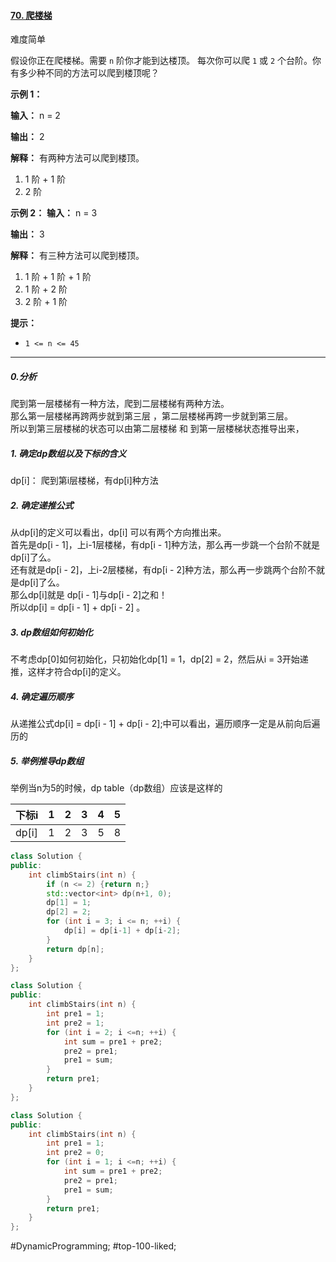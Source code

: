 #### [70. 爬楼梯](https://leetcode.cn/problems/climbing-stairs/)

难度简单

假设你正在爬楼梯。需要 `n` 阶你才能到达楼顶。
每次你可以爬 `1` 或 `2` 个台阶。你有多少种不同的方法可以爬到楼顶呢？

**示例 1：**

**输入：** n = 2

**输出：** 2

**解释：** 有两种方法可以爬到楼顶。
1. 1 阶 + 1 阶
2. 2 阶

**示例 2：**
**输入：** n = 3

**输出：** 3

**解释：** 有三种方法可以爬到楼顶。
1. 1 阶 + 1 阶 + 1 阶
2. 1 阶 + 2 阶
3. 2 阶 + 1 阶

**提示：**
-   `1 <= n <= 45`

---- ----
##### 0.分析
爬到第一层楼梯有一种方法，爬到二层楼梯有两种方法。  
那么第一层楼梯再跨两步就到第三层 ，第二层楼梯再跨一步就到第三层。  
所以到第三层楼梯的状态可以由第二层楼梯 和 到第一层楼梯状态推导出来，  

##### 1.  确定dp数组以及下标的含义
dp\[i]： 爬到第i层楼梯，有dp\[i]种方法  
##### 2.  确定递推公式
从dp[i]的定义可以看出，dp[i] 可以有两个方向推出来。  
首先是dp[i - 1]，上i-1层楼梯，有dp[i - 1]种方法，那么再一步跳一个台阶不就是dp[i]了么。  
还有就是dp[i - 2]，上i-2层楼梯，有dp[i - 2]种方法，那么再一步跳两个台阶不就是dp[i]了么。  
那么dp[i]就是 dp[i - 1]与dp[i - 2]之和！  
所以dp[i] = dp[i - 1] + dp[i - 2] 。  
##### 3. dp数组如何初始化
不考虑dp[0]如何初始化，只初始化dp[1] = 1，dp[2] = 2，然后从i = 3开始递推，这样才符合dp[i]的定义。
##### 4.  确定遍历顺序
从递推公式dp[i] = dp[i - 1] + dp[i - 2];中可以看出，遍历顺序一定是从前向后遍历的
##### 5.  举例推导dp数组
举例当n为5的时候，dp table（dp数组）应该是这样的

|下标i|1 |2 | 3|4 |5 |
|-|-|-|-|-|-|
|dp[i]|1|2|3|5|8|

```CPP
class Solution {
public:
    int climbStairs(int n) {
        if (n <= 2) {return n;}
        std::vector<int> dp(n+1, 0);
        dp[1] = 1;
        dp[2] = 2;
        for (int i = 3; i <= n; ++i) {
            dp[i] = dp[i-1] + dp[i-2];
        }
        return dp[n];
    }
};
```

```cpp
class Solution {
public:
    int climbStairs(int n) {
        int pre1 = 1;
        int pre2 = 1;
        for (int i = 2; i <=n; ++i) {
            int sum = pre1 + pre2;
            pre2 = pre1;
            pre1 = sum;
        }
        return pre1;
    }
};
```

```cpp
class Solution {
public:
    int climbStairs(int n) {
        int pre1 = 1;
        int pre2 = 0;
        for (int i = 1; i <=n; ++i) {
            int sum = pre1 + pre2;
            pre2 = pre1;
            pre1 = sum;
        }
        return pre1;
    }
};
```
#DynamicProgramming; #top-100-liked; 
